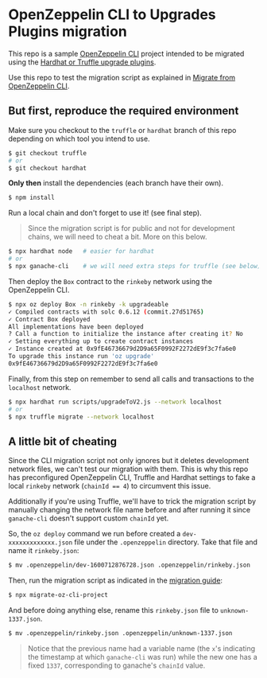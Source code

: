 # OpenZeppelin CLI to Upgrades Plugins migration

This repo is a sample [OpenZeppelin CLI](https://github.com/OpenZeppelin/openzeppelin-sdk/blob/master/packages/cli) project intended to be migrated using the [Hardhat or Truffle upgrade plugins](https://github.com/OpenZeppelin/openzeppelin-upgrades).

Use this repo to test the migration script as explained in [Migrate from OpenZeppelin CLI](https://docs.openzeppelin.com/upgrades-plugins/migrate-from-cli).

## But first, reproduce the required environment
Make sure you checkout to the `truffle` or `hardhat` branch of this repo depending on which tool you intend to use.

```bash
$ git checkout truffle
# or
$ git checkout hardhat
```

**Only then** install the dependencies (each branch have their own).

```bash
$ npm install
```

Run a local chain and don't forget to use it! (see final step).

> Since the migration script is for public and not for development chains, we will need to cheat a bit. More on this below.

```bash
$ npx hardhat node   # easier for hardhat
# or
$ npx ganache-cli    # we will need extra steps for truffle (see below)
```

Then deploy the `Box` contract to the `rinkeby` network using the OpenZeppelin CLI.

```bash
$ npx oz deploy Box -n rinkeby -k upgradeable
✓ Compiled contracts with solc 0.6.12 (commit.27d51765)
✓ Contract Box deployed
All implementations have been deployed
? Call a function to initialize the instance after creating it? No
✓ Setting everything up to create contract instances
✓ Instance created at 0x9fE46736679d2D9a65F0992F2272dE9f3c7fa6e0
To upgrade this instance run 'oz upgrade'
0x9fE46736679d2D9a65F0992F2272dE9f3c7fa6e0
```

Finally, from this step on remember to send all calls and transactions to the `localhost` network.

```bash
$ npx hardhat run scripts/upgradeToV2.js --network localhost
# or
$ npx truffle migrate --network localhost
```

## A little bit of cheating

Since the CLI migration script not only ignores but it deletes development network files, we can't test our migration with them. This is why this repo has preconfigured OpenZeppelin CLI, Truffle and Hardhat settings to fake a local `rinkeby` network (`chainId == 4`) to circumvent this issue.

Additionally if you're using Truffle, we'll have to trick the migration script by manually changing the network file name before and after running it since `ganache-cli` doesn't support custom `chainId` yet.

So, the `oz deploy` command we run before created a `dev-xxxxxxxxxxxxx.json` file under the `.openzeppelin` directory. Take that file and name it `rinkeby.json`:

```bash
$ mv .openzeppelin/dev-1600712876728.json .openzeppelin/rinkeby.json
```

Then, run the migration script as indicated in the [migration guide](https://www.notion.so/write-migration-guide-16a0237047f64cb8b236e8d18e64e5d4):

```bash
$ npx migrate-oz-cli-project
```

And before doing anything else, rename this `rinkeby.json` file to `unknown-1337.json`.

```bash
$ mv .openzeppelin/rinkeby.json .openzeppelin/unknown-1337.json
```

> Notice that the previous name had a variable name (the `x`'s indicating the timestamp at which `ganache-cli` was run) while the new one has a fixed `1337`, corresponding to ganache's `chainId` value.
